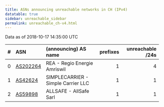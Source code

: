 ```yaml
---
title: ASNs announcing unreachable networks in CH (IPv4)
datatable: true
sidebar: unreachable_sidebar
permalink: unreachable_ch-v4.html
---
```


Data as of 2018-10-17 14:35:00 UTC


<div class="datatable-begin"></div>

|   # | ASN                                      | (announcing) AS name               |   prefixes |   unreachable /24s |
|----:|:-----------------------------------------|:-----------------------------------|-----------:|-------------------:|
|   0 | [AS202264](unreachable_AS202264-v4.html) | REA - Regio Energie Amriswil       |          1 |                  4 |
|   1 | [AS42624](unreachable_AS42624-v4.html)   | SIMPLECARRIER - Simple Carrier LLC |          1 |                  1 |
|   2 | [AS59898](unreachable_AS59898-v4.html)   | ALLSAFE - AllSafe Sarl             |          1 |                  1 |

<div class="datatable-end"></div>